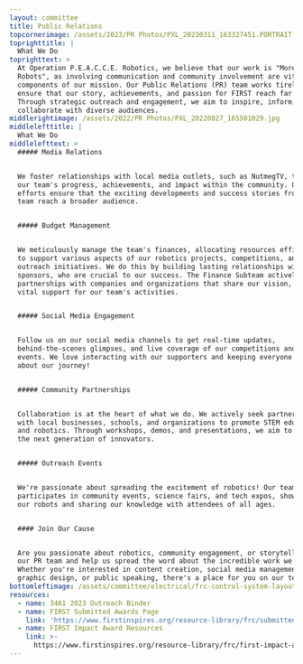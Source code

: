```yaml
---
layout: committee
title: Public Relations
topcornerimage: /assets/2023/PR Photos/PXL_20230311_163327451.PORTRAIT.jpg
toprighttitle: |
  What We Do
toprighttext: >
  At Operation P.E.A.C.C.E. Robotics, we believe that our work is "More Than
  Robots", as involving communication and community involvement are vital
  components of our mission. Our Public Relations (PR) team works tirelessly to
  ensure that our story, achievements, and passion for FIRST reach far and wide.
  Through strategic outreach and engagement, we aim to inspire, inform, and
  collaborate with diverse audiences.
middlerightimage: /assets/2022/PR Photos/PXL_20220827_165501029.jpg
middlelefttitle: |
  What We Do
middlelefttext: >
  ##### Media Relations


  We foster relationships with local media outlets, such as NutmegTV, to share
  our team's progress, achievements, and impact within the community. Our
  efforts ensure that the exciting developments and success stories from our
  team reach a broader audience.


  ##### Budget Management


  We meticulously manage the team's finances, allocating resources efficiently
  to support various aspects of our robotics projects, competitions, and
  outreach initiatives. We do this by building lasting relationships with
  sponsors, who are crucial to our success. The Finance Subteam actively seeks
  partnerships with companies and organizations that share our vision, securing
  vital support for our team's activities.


  ##### Social Media Engagement


  Follow us on our social media channels to get real-time updates,
  behind-the-scenes glimpses, and live coverage of our competitions and outreach
  events. We love interacting with our supporters and keeping everyone informed
  about our journey!


  ##### Community Partnerships


  Collaboration is at the heart of what we do. We actively seek partnerships
  with local businesses, schools, and organizations to promote STEM education
  and robotics. Through workshops, demos, and presentations, we aim to inspire
  the next generation of innovators.


  ##### Outreach Events


  We're passionate about spreading the excitement of robotics! Our team actively
  participates in community events, science fairs, and tech expos, showcasing
  our robots and sharing our knowledge with attendees of all ages.


  #### Join Our Cause


  Are you passionate about robotics, community engagement, or storytelling? Join
  our PR team and help us spread the word about the incredible work we're doing!
  Whether you're interested in content creation, social media management,
  graphic design, or public speaking, there's a place for you on our team.
bottomleftimage: /assets/committee/electrical/frc-control-system-layout-rev.svg
resources:
  - name: 3461 2023 Outreach Binder
  - name: FIRST Submitted Awards Page
    link: 'https://www.firstinspires.org/resource-library/frc/submitted-awards'
  - name: FIRST Impact Award Resources
    link: >-
      https://www.firstinspires.org/resource-library/frc/first-impact-award-resources
---
```


